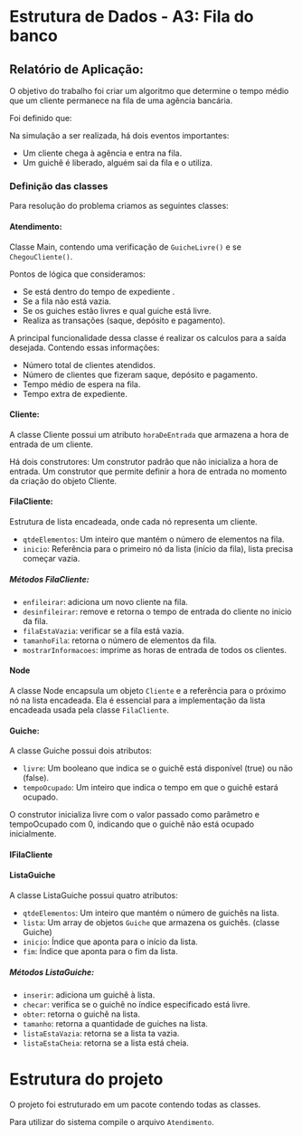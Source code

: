 # Estrutura de Dados - A3: Fila do banco

## Relatório de Aplicação:

O objetivo do trabalho foi criar um algoritmo que determine o tempo médio que um cliente permanece na fila de uma agência bancária. 

Foi definido que: 

Na simulação a ser realizada, há dois eventos importantes:
- Um cliente chega à agência e entra na fila.
- Um guichê é liberado, alguém sai da fila e o utiliza.

### Definição das classes 

Para resolução do problema criamos as seguintes classes: 

#### Atendimento:

Classe Main, contendo uma verificação de `GuicheLivre()` e se `ChegouCliente()`.

Pontos de lógica que consideramos: 

- Se está dentro do tempo de expediente .
- Se a fila não está vazia.
- Se os guiches estão livres e qual guiche está livre.
- Realiza as transações (saque, depósito e pagamento).

A principal funcionalidade dessa classe é realizar os calculos para a saída desejada. Contendo essas informações:
- Número total de clientes atendidos.
- Número de clientes que fizeram saque, depósito e pagamento.
- Tempo médio de espera na fila.
- Tempo extra de expediente.

#### Cliente:

A classe Cliente possui um atributo `horaDeEntrada` que armazena a hora de entrada de um cliente.

Há dois construtores:
Um construtor padrão que não inicializa a hora de entrada.
Um construtor que permite definir a hora de entrada no momento da criação do objeto Cliente.

#### FilaCliente: 

Estrutura de lista encadeada, onde cada nó representa um cliente. 

- `qtdeElementos`: Um inteiro que mantém o número de elementos na fila.
- `inicio`: Referência para o primeiro nó da lista (início da fila), lista precisa começar vazia.

##### Métodos FilaCliente: 

- `enfileirar`: adiciona um novo cliente na fila. 
- `desinfileirar`: remove e retorna o tempo de entrada do cliente no inicio da fila. 
- `filaEstaVazia`: verificar se a fila está vazia. 
- `tamanhoFila`: retorna o número de elementos da fila. 
- `mostrarInformacoes`: imprime as horas de entrada de todos os clientes. 

#### Node

A classe Node encapsula um objeto `Cliente` e a referência para o próximo nó na lista encadeada. Ela é essencial para a implementação da lista encadeada usada pela classe `FilaCliente`.

#### Guiche: 

A classe Guiche possui dois atributos:
- `livre`: Um booleano que indica se o guichê está disponível (true) ou não (false).
- `tempoOcupado`: Um inteiro que indica o tempo em que o guichê estará ocupado.

O construtor inicializa livre com o valor passado como parâmetro e tempoOcupado com 0, indicando que o guichê não está ocupado inicialmente.


#### IFilaCliente

#### ListaGuiche

A classe ListaGuiche possui quatro atributos: 

- `qtdeElementos`: Um inteiro que mantém o número de guichês na lista.
- `lista`: Um array de objetos `Guiche` que armazena os guichês. (classe Guiche)
- `inicio`: Índice que aponta para o início da lista. 
- `fim`: Índice que aponta para o fim da lista.

##### Métodos ListaGuiche: 

- `inserir`: adiciona um guichê à lista.
- `checar`: verifica se o guichê no índice especificado está livre.
- `obter`: retorna o guichê na lista.
- `tamanho`: retorna a quantidade de guiches na lista. 
- `listaEstaVazia`: retorna se a lista ta vazia. 
- `listaEstaCheia`: retorna se a lista está cheia. 

# Estrutura do projeto 

O projeto foi estruturado em um pacote contendo todas as classes. 

Para utilizar do sistema compile o arquivo `Atendimento`.